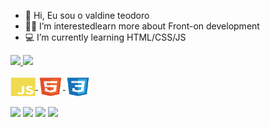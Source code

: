 - 👋 Hi, Eu sou o valdine teodoro  
- 👨‍💻 I’m interestedlearn more about Front-on development
- 💻 I’m currently learning HTML/CSS/JS 

 <div>
  <a href="https://github.com/rafaballerini">
  <img height="180em" src="https://github-readme-stats.vercel.app/api?username=valdineiteodoro&show_icons=true&theme=dark&include_all_commits=true&count_private=true"/>
  <img height="180em" src="https://github-readme-stats.vercel.app/api/top-langs/?username=valdineiteodoro&layout=compact&langs_count=7&theme=dark"/>
   
</div>

  
<div style="display: inline_block"><br>
 <img align="center" alt="teo-Js" height="30" width="40" src="https://raw.githubusercontent.com/devicons/devicon/master/icons/javascript/javascript-plain.svg">
 <img align="center" alt="teo-HTML" height="30" width="40" src="https://raw.githubusercontent.com/devicons/devicon/master/icons/html5/html5-original.svg">
 <img align="center" alt="teo-CSS" height="30" width="40" src="https://raw.githubusercontent.com/devicons/devicon/master/icons/css3/css3-original.svg">
</div> 
<br>
   <div>
   <a href="https://api.whatsapp.com/send?phone=5567981323706&text=Vim%20Atravez%20do%20GitHub%20!/" target="_blank"><img src="https://img.shields.io/badge/WhatsApp-25D366?style=for-the-badge&logo=whatsapp&logoColor=white" target="_blank"></a> 
   <a href="https://www.instagram.com/v.teodoro_/" target="_blank"><img src="https://img.shields.io/badge/-Instagram-%23E4405F?style=for-the-badge&logo=instagram&logoColor=white" target="_blank"></a>
   <a href = "mailto:theodoro.vts@gmail.com"><img src="https://img.shields.io/badge/-Gmail-%23333?style=for-the-badge&logo=gmail&logoColor=white" target="_blank"></a>
   <a href="https://www.linkedin.com/in/valdinei-teodoro-547a0b166/" target="_blank"><img src="https://img.shields.io/badge/-LinkedIn-%230077B5?style=for-the-badge&logo=linkedin&logoColor=white" target="_blank"></a> 
  </div>
 
 

  
